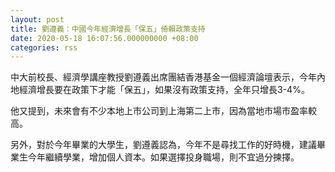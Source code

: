 ```yaml
---
layout: post
title: 劉遵義：中國今年經濟增長「保五」倚賴政策支持
date: 2020-05-18 16:07:56.000000000 +08:00
categories: rss
---
```


中大前校長、經濟學講座教授劉遵義出席團結香港基金一個經濟論壇表示，今年內地經濟增長要在政策下才能「保五」，如果沒有政策支持，全年只增長3-4%。

他又提到，未來會有不少本地上市公司到上海第二上市，因為當地市場市盈率較高。

另外，對於今年畢業的大學生，劉遵義認為，今年不是尋找工作的好時機，建議畢業生今年繼續學業，增加個人資本。如果選擇投身職場，則不宜過分揀擇。
